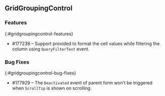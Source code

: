 ## GridGroupingControl

### Features
{:#gridgroupingcontrol-features}

* \#177238 – Support provided to format the cell values while filtering the column using `QueryFilterText` event.

### Bug Fixes
{:#gridgroupingcontrol-bug-fixes}

* \#177929 – The `Deactivated` event of parent form won’t be triggered when `ScrollTip` is shown on scrolling.